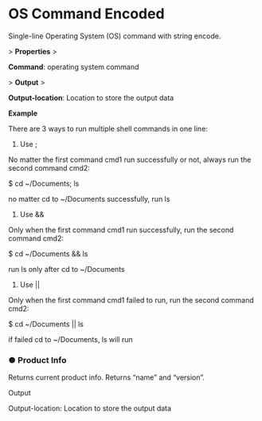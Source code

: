 # OS Command Encoded

Single-line Operating System (OS) command with string encode.

&gt; **Properties**
&gt; 

**Command**:           operating system command

&gt; **Output**
&gt; 

**Output-location**: Location to store the output data

**Example**

There are 3 ways to run multiple shell commands in one line:

1. Use ;

No matter the first command cmd1 run successfully or not, always run the second command cmd2:

$ cd ~/Documents; ls

no matter cd to ~/Documents successfully, run ls

1. Use &&

Only when the first command cmd1 run successfully, run the second command cmd2:

$ cd ~/Documents && ls

run ls only after cd to ~/Documents

1. Use ||

Only when the first command cmd1 failed to run, run the second command cmd2:

$ cd ~/Documents || ls

if failed cd to ~/Documents, ls will run

### ● **Product Info**

Returns current product info. Returns “name” and “version”.

Output

Output-location: Location to store the output data